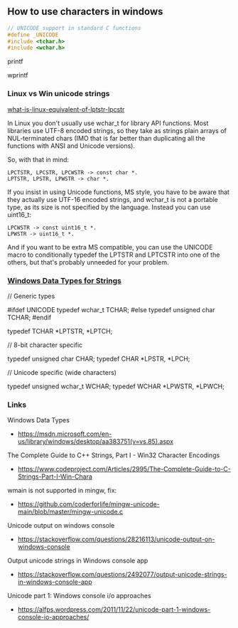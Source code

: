 ## How to use characters in windows

``` c
// UNICODE support in standard C functions
#define _UNICODE
#include <tchar.h>
#include <wchar.h>
```

printf

wprintf


### Linux vs Win unicode strings

[what-is-linux-equivalent-of-lptstr-lpcstr](https://stackoverflow.com/questions/21574670/what-is-linux-equivalent-of-lptstr-lpcstr)

In Linux you don't usually use wchar_t for library API functions. Most libraries use UTF-8 encoded strings, so they take as strings plain arrays of NUL-terminated chars (IMO that is far better than duplicating all the functions with ANSI and Unicode versions).

So, with that in mind:

    LPCTSTR, LPCSTR, LPCWSTR -> const char *.
    LPTSTR, LPSTR, LPWSTR -> char *.

If you insist in using Unicode functions, MS style, you have to be aware that they actually use UTF-16 encoded strings, and wchar_t is not a portable type, as its size is not specified by the language. Instead you can use uint16_t:

    LPCWSTR -> const uint16_t *.
    LPWSTR -> uint16_t *.

And if you want to be extra MS compatible, you can use the UNICODE macro to conditionally typedef the LPTSTR and LPTCSTR into one of the others, but that's probably unneeded for your problem.


### [Windows Data Types for Strings](https://msdn.microsoft.com/en-us/library/windows/desktop/dd374131(v=vs.85).aspx)

// Generic types

#ifdef UNICODE
    typedef wchar_t TCHAR;
#else
    typedef unsigned char TCHAR;
#endif

typedef TCHAR *LPTSTR, *LPTCH;

// 8-bit character specific

typedef unsigned char CHAR;
typedef CHAR *LPSTR, *LPCH;

// Unicode specific (wide characters)

typedef unsigned wchar_t WCHAR;
typedef WCHAR *LPWSTR, *LPWCH;


### Links

Windows Data Types
- https://msdn.microsoft.com/en-us/library/windows/desktop/aa383751(v=vs.85).aspx

The Complete Guide to C++ Strings, Part I - Win32 Character Encodings
- https://www.codeproject.com/Articles/2995/The-Complete-Guide-to-C-Strings-Part-I-Win-Chara

wmain is not supported in mingw, fix:
- https://github.com/coderforlife/mingw-unicode-main/blob/master/mingw-unicode.c

Unicode output on windows console
- https://stackoverflow.com/questions/28216113/unicode-output-on-windows-console

Output unicode strings in Windows console app
- https://stackoverflow.com/questions/2492077/output-unicode-strings-in-windows-console-app

Unicode part 1: Windows console i/o approaches
- https://alfps.wordpress.com/2011/11/22/unicode-part-1-windows-console-io-approaches/

